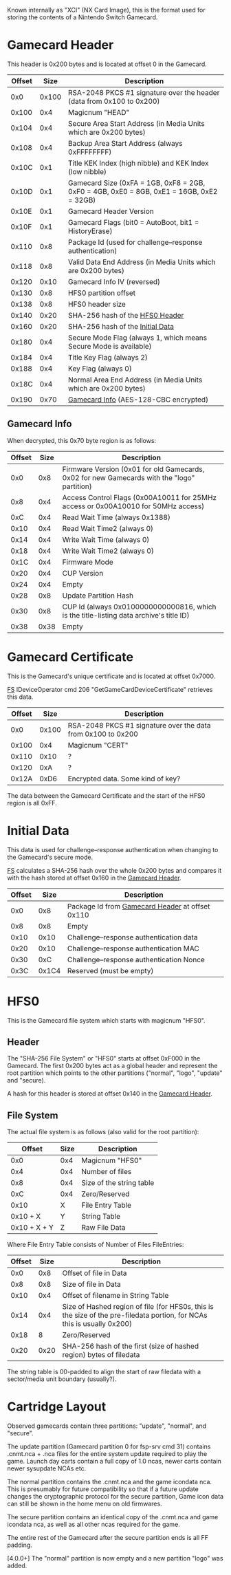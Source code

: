 Known internally as "XCI" (NX Card Image), this is the format used for
storing the contents of a Nintendo Switch Gamecard.

# Gamecard Header

This header is 0x200 bytes and is located at offset 0 in the
Gamecard.

| Offset | Size  | Description                                                                              |
| ------ | ----- | ---------------------------------------------------------------------------------------- |
| 0x0    | 0x100 | RSA-2048 PKCS \#1 signature over the header (data from 0x100 to 0x200)                   |
| 0x100  | 0x4   | Magicnum "HEAD"                                                                          |
| 0x104  | 0x4   | Secure Area Start Address (in Media Units which are 0x200 bytes)                         |
| 0x108  | 0x4   | Backup Area Start Address (always 0xFFFFFFFF)                                            |
| 0x10C  | 0x1   | Title KEK Index (high nibble) and KEK Index (low nibble)                                 |
| 0x10D  | 0x1   | Gamecard Size (0xFA = 1GB, 0xF8 = 2GB, 0xF0 = 4GB, 0xE0 = 8GB, 0xE1 = 16GB, 0xE2 = 32GB) |
| 0x10E  | 0x1   | Gamecard Header Version                                                                  |
| 0x10F  | 0x1   | Gamecard Flags (bit0 = AutoBoot, bit1 = HistoryErase)                                    |
| 0x110  | 0x8   | Package Id (used for challenge–response authentication)                                  |
| 0x118  | 0x8   | Valid Data End Address (in Media Units which are 0x200 bytes)                            |
| 0x120  | 0x10  | Gamecard Info IV (reversed)                                                              |
| 0x130  | 0x8   | HFS0 partition offset                                                                    |
| 0x138  | 0x8   | HFS0 header size                                                                         |
| 0x140  | 0x20  | SHA-256 hash of the [HFS0 Header](#HFS0_Header "wikilink")                               |
| 0x160  | 0x20  | SHA-256 hash of the [Initial Data](#Initial_Data "wikilink")                             |
| 0x180  | 0x4   | Secure Mode Flag (always 1, which means Secure Mode is available)                        |
| 0x184  | 0x4   | Title Key Flag (always 2)                                                                |
| 0x188  | 0x4   | Key Flag (always 0)                                                                      |
| 0x18C  | 0x4   | Normal Area End Address (in Media Units which are 0x200 bytes)                           |
| 0x190  | 0x70  | [Gamecard Info](#Gamecard_Info "wikilink") (AES-128-CBC encrypted)                       |

## Gamecard Info

When decrypted, this 0x70 byte region is as
follows:

| Offset | Size | Description                                                                                 |
| ------ | ---- | ------------------------------------------------------------------------------------------- |
| 0x0    | 0x8  | Firmware Version (0x01 for old Gamecards, 0x02 for new Gamecards with the "logo" partition) |
| 0x8    | 0x4  | Access Control Flags (0x00A10011 for 25MHz access or 0x00A10010 for 50MHz access)           |
| 0xC    | 0x4  | Read Wait Time (always 0x1388)                                                              |
| 0x10   | 0x4  | Read Wait Time2 (always 0)                                                                  |
| 0x14   | 0x4  | Write Wait Time (always 0)                                                                  |
| 0x18   | 0x4  | Write Wait Time2 (always 0)                                                                 |
| 0x1C   | 0x4  | Firmware Mode                                                                               |
| 0x20   | 0x4  | CUP Version                                                                                 |
| 0x24   | 0x4  | Empty                                                                                       |
| 0x28   | 0x8  | Update Partition Hash                                                                       |
| 0x30   | 0x8  | CUP Id (always 0x0100000000000816, which is the title-listing data archive's title ID)      |
| 0x38   | 0x38 | Empty                                                                                       |

# Gamecard Certificate

This is the Gamecard's unique certificate and is located at offset
0x7000.

[FS](Filesystem%20services.md "wikilink") IDeviceOperator cmd 206
"GetGameCardDeviceCertificate" retrieves this
data.

| Offset | Size  | Description                                                   |
| ------ | ----- | ------------------------------------------------------------- |
| 0x0    | 0x100 | RSA-2048 PKCS \#1 signature over the data from 0x100 to 0x200 |
| 0x100  | 0x4   | Magicnum "CERT"                                               |
| 0x110  | 0x10  | ?                                                             |
| 0x120  | 0xA   | ?                                                             |
| 0x12A  | 0xD6  | Encrypted data. Some kind of key?                             |

The data between the Gamecard Certificate and the start of the HFS0
region is all 0xFF.

# Initial Data

This data is used for challenge–response authentication when changing to
the Gamecard's secure mode.

[FS](Filesystem%20services.md "wikilink") calculates a SHA-256 hash over
the whole 0x200 bytes and compares it with the hash stored at offset
0x160 in the [Gamecard
Header](#Gamecard_Header "wikilink").

| Offset | Size  | Description                                                                    |
| ------ | ----- | ------------------------------------------------------------------------------ |
| 0x0    | 0x8   | Package Id from [Gamecard Header](#Gamecard_Header "wikilink") at offset 0x110 |
| 0x8    | 0x8   | Empty                                                                          |
| 0x10   | 0x10  | Challenge–response authentication data                                         |
| 0x20   | 0x10  | Challenge–response authentication MAC                                          |
| 0x30   | 0xC   | Challenge–response authentication Nonce                                        |
| 0x3C   | 0x1C4 | Reserved (must be empty)                                                       |

# HFS0

This is the Gamecard file system which starts with magicnum "HFS0".

## Header

The "SHA-256 File System" or "HFS0" starts at offset 0xF000 in the
Gamecard. The first 0x200 bytes act as a global header and represent the
root partition which points to the other partitions ("normal", "logo",
"update" and "secure).

A hash for this header is stored at offset 0x140 in the [Gamecard
Header](#Gamecard_Header "wikilink").

## File System

The actual file system is as follows (also valid for the root
partition):

| Offset       | Size | Description              |
| ------------ | ---- | ------------------------ |
| 0x0          | 0x4  | Magicnum "HFS0"          |
| 0x4          | 0x4  | Number of files          |
| 0x8          | 0x4  | Size of the string table |
| 0xC          | 0x4  | Zero/Reserved            |
| 0x10         | X    | File Entry Table         |
| 0x10 + X     | Y    | String Table             |
| 0x10 + X + Y | Z    | Raw File Data            |

Where File Entry Table consists of Number of Files
FileEntries:

| Offset | Size | Description                                                                                                             |
| ------ | ---- | ----------------------------------------------------------------------------------------------------------------------- |
| 0x0    | 0x8  | Offset of file in Data                                                                                                  |
| 0x8    | 0x8  | Size of file in Data                                                                                                    |
| 0x10   | 0x4  | Offset of filename in String Table                                                                                      |
| 0x14   | 0x4  | Size of Hashed region of file (for HFS0s, this is the size of the pre-filedata portion, for NCAs this is usually 0x200) |
| 0x18   | 8    | Zero/Reserved                                                                                                           |
| 0x20   | 0x20 | SHA-256 hash of the first (size of hashed region) bytes of filedata                                                     |

The string table is 00-padded to align the start of raw filedata with a
sector/media unit boundary (usually?).

# Cartridge Layout

Observed gamecards contain three partitions: "update", "normal", and
"secure".

The update partition (Gamecard partition 0 for fsp-srv cmd 31) contains
.cnmt.nca + .nca files for the entire system update required to play the
game. Launch day carts contain a full copy of 1.0 ncas, newer carts
contain newer sysupdate NCAs etc.

The normal partition contains the .cnmt.nca and the game icondata nca.
This is presumably for future compatibility so that if a future update
changes the cryptographic protocol for the secure partition, Game icon
data can still be shown in the home menu on old firmwares.

The secure partition contains an identical copy of the .cnmt.nca and
game icondata nca, as well as all other ncas required for the game.

The entire rest of the Gamecard after the secure partition ends is all
FF padding.

\[4.0.0+\] The "normal" partition is now empty and a new partition
"logo" was added.
